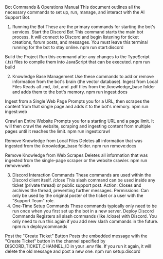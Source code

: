 Bot Commands & Operations Manual
This document outlines all the necessary commands to set up, run, manage, and interact with the AI Support Bot.
1. Running the Bot
These are the primary commands for starting the bot's services.
Start the Discord Bot
This command starts the main bot process. It will connect to Discord and begin listening for ticket creations, forum posts, and messages. You must leave this terminal running for the bot to stay online.
npm run start:discord



Build the Project
Run this command after any changes to the TypeScript (.ts) files to compile them into JavaScript that can be executed.
npm run build



2. Knowledge Base Management
Use these commands to add or remove information from the bot's brain (the vector database).
Ingest from Local Files
Reads all .md, .txt, and .pdf files from the /knowledge_base folder and adds them to the bot's memory.
npm run ingest:docs



Ingest from a Single Web Page
Prompts you for a URL, then scrapes the content from that single page and adds it to the bot's memory.
npm run ingest:web



Crawl an Entire Website
Prompts you for a starting URL and a page limit. It will then crawl the website, scraping and ingesting content from multiple pages until it reaches the limit.
npm run ingest:crawl



Remove Knowledge from Local Files
Deletes all information that was ingested from the /knowledge_base folder.
npm run remove:docs



Remove Knowledge from Web Scrapes
Deletes all information that was ingested from the single-page scraper or the website crawler.
npm run remove:web



3. Discord Interaction Commands
These commands are used within the Discord client itself.
/close
This slash command can be used inside any ticket (private thread) or public support post.
Action: Closes and archives the thread, preventing further messages.
Permissions: Can only be used by the original poster of the ticket or a user with the "Support Team" role.
4. One-Time Setup Commands
These commands typically only need to be run once when you first set up the bot in a new server.
Deploy Discord Commands
Registers all slash commands (like /close) with Discord. You only need to run this again if you add new slash commands in the future.
npm run deploy:commands



Post the "Create Ticket" Button
Posts the embedded message with the "Create Ticket" button in the channel specified by DISCORD_TICKET_CHANNEL_ID in your .env file. If you run it again, it will delete the old message and post a new one.
npm run setup:discord



